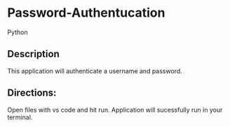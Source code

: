 # Password-Authentucation
Python

## Description

This application will authenticate a username and password.

## Directions:

Open files with vs code and hit run. Application will sucessfully run in your terminal.